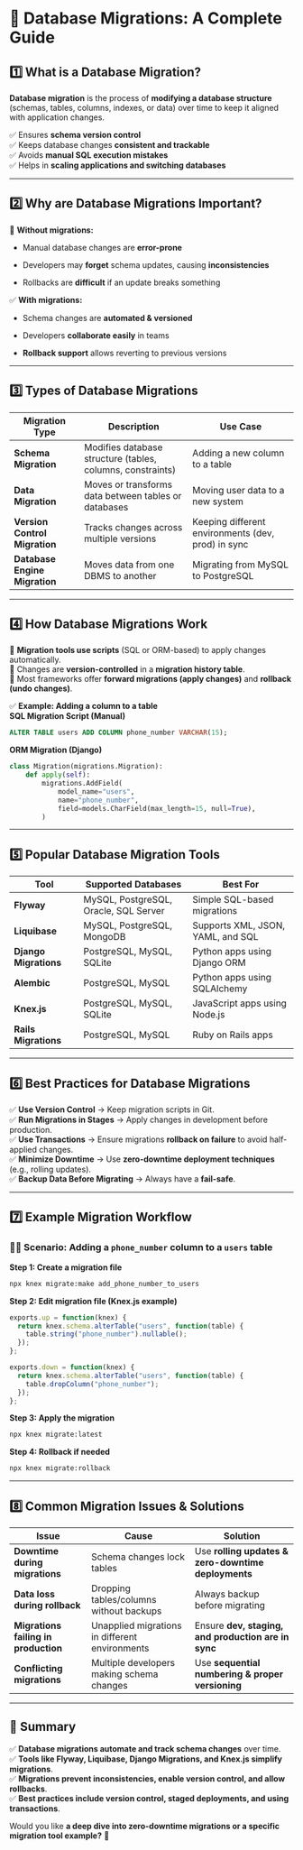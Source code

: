 # **📌 Database Migrations: A Complete Guide**

## **1️⃣ What is a Database Migration?**

**Database migration** is the process of **modifying a database structure** (schemas, tables, columns, indexes, or data) over time to keep it aligned with application changes.

✅ Ensures **schema version control**  
✅ Keeps database changes **consistent and trackable**  
✅ Avoids **manual SQL execution mistakes**  
✅ Helps in **scaling applications and switching databases**

---

## **2️⃣ Why are Database Migrations Important?**

🚨 **Without migrations:**

- Manual database changes are **error-prone**
    
- Developers may **forget** schema updates, causing **inconsistencies**
    
- Rollbacks are **difficult** if an update breaks something
    

✅ **With migrations:**

- Schema changes are **automated & versioned**
    
- Developers **collaborate easily** in teams
    
- **Rollback support** allows reverting to previous versions
    

---

## **3️⃣ Types of Database Migrations**

|**Migration Type**|**Description**|**Use Case**|
|---|---|---|
|**Schema Migration**|Modifies database structure (tables, columns, constraints)|Adding a new column to a table|
|**Data Migration**|Moves or transforms data between tables or databases|Moving user data to a new system|
|**Version Control Migration**|Tracks changes across multiple versions|Keeping different environments (dev, prod) in sync|
|**Database Engine Migration**|Moves data from one DBMS to another|Migrating from MySQL to PostgreSQL|

---

## **4️⃣ How Database Migrations Work**

🔹 **Migration tools use scripts** (SQL or ORM-based) to apply changes automatically.  
🔹 Changes are **version-controlled** in a **migration history table**.  
🔹 Most frameworks offer **forward migrations (apply changes)** and **rollback (undo changes)**.

✅ **Example: Adding a column to a table**  
**SQL Migration Script (Manual)**

```sql
ALTER TABLE users ADD COLUMN phone_number VARCHAR(15);
```

**ORM Migration (Django)**

```python
class Migration(migrations.Migration):
    def apply(self):
        migrations.AddField(
            model_name="users",
            name="phone_number",
            field=models.CharField(max_length=15, null=True),
        )
```

---

## **5️⃣ Popular Database Migration Tools**

|**Tool**|**Supported Databases**|**Best For**|
|---|---|---|
|**Flyway**|MySQL, PostgreSQL, Oracle, SQL Server|Simple SQL-based migrations|
|**Liquibase**|MySQL, PostgreSQL, MongoDB|Supports XML, JSON, YAML, and SQL|
|**Django Migrations**|PostgreSQL, MySQL, SQLite|Python apps using Django ORM|
|**Alembic**|PostgreSQL, MySQL|Python apps using SQLAlchemy|
|**Knex.js**|PostgreSQL, MySQL, SQLite|JavaScript apps using Node.js|
|**Rails Migrations**|PostgreSQL, MySQL|Ruby on Rails apps|

---

## **6️⃣ Best Practices for Database Migrations**

✅ **Use Version Control** → Keep migration scripts in Git.  
✅ **Run Migrations in Stages** → Apply changes in development before production.  
✅ **Use Transactions** → Ensure migrations **rollback on failure** to avoid half-applied changes.  
✅ **Minimize Downtime** → Use **zero-downtime deployment techniques** (e.g., rolling updates).  
✅ **Backup Data Before Migrating** → Always have a **fail-safe**.

---

## **7️⃣ Example Migration Workflow**

### **👨‍💻 Scenario:** Adding a `phone_number` column to a `users` table

**Step 1: Create a migration file**

```bash
npx knex migrate:make add_phone_number_to_users
```

**Step 2: Edit migration file (Knex.js example)**

```js
exports.up = function(knex) {
  return knex.schema.alterTable("users", function(table) {
    table.string("phone_number").nullable();
  });
};

exports.down = function(knex) {
  return knex.schema.alterTable("users", function(table) {
    table.dropColumn("phone_number");
  });
};
```

**Step 3: Apply the migration**

```bash
npx knex migrate:latest
```

**Step 4: Rollback if needed**

```bash
npx knex migrate:rollback
```

---

## **8️⃣ Common Migration Issues & Solutions**

|**Issue**|**Cause**|**Solution**|
|---|---|---|
|**Downtime during migrations**|Schema changes lock tables|Use **rolling updates & zero-downtime deployments**|
|**Data loss during rollback**|Dropping tables/columns without backups|Always backup before migrating|
|**Migrations failing in production**|Unapplied migrations in different environments|Ensure **dev, staging, and production are in sync**|
|**Conflicting migrations**|Multiple developers making schema changes|Use **sequential numbering & proper versioning**|

---

## **🔹 Summary**

✅ **Database migrations automate and track schema changes** over time.  
✅ **Tools like Flyway, Liquibase, Django Migrations, and Knex.js simplify migrations**.  
✅ **Migrations prevent inconsistencies, enable version control, and allow rollbacks**.  
✅ **Best practices include version control, staged deployments, and using transactions**.

Would you like **a deep dive into zero-downtime migrations or a specific migration tool example?** 🚀